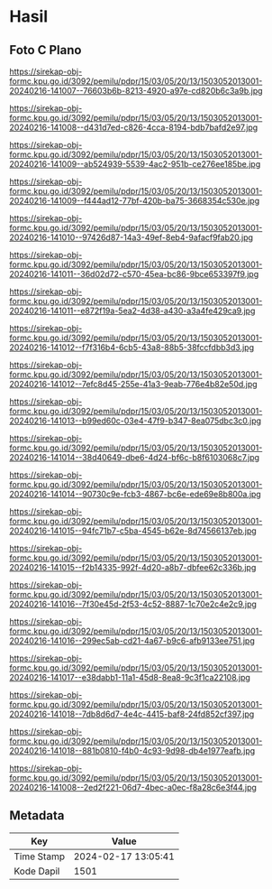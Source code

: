 # Hasil

## Foto C Plano

https://sirekap-obj-formc.kpu.go.id/3092/pemilu/pdpr/15/03/05/20/13/1503052013001-20240216-141007--76603b6b-8213-4920-a97e-cd820b6c3a9b.jpg

https://sirekap-obj-formc.kpu.go.id/3092/pemilu/pdpr/15/03/05/20/13/1503052013001-20240216-141008--d431d7ed-c826-4cca-8194-bdb7bafd2e97.jpg

https://sirekap-obj-formc.kpu.go.id/3092/pemilu/pdpr/15/03/05/20/13/1503052013001-20240216-141009--ab524939-5539-4ac2-951b-ce276ee185be.jpg

https://sirekap-obj-formc.kpu.go.id/3092/pemilu/pdpr/15/03/05/20/13/1503052013001-20240216-141009--f444ad12-77bf-420b-ba75-3668354c530e.jpg

https://sirekap-obj-formc.kpu.go.id/3092/pemilu/pdpr/15/03/05/20/13/1503052013001-20240216-141010--97426d87-14a3-49ef-8eb4-9afacf9fab20.jpg

https://sirekap-obj-formc.kpu.go.id/3092/pemilu/pdpr/15/03/05/20/13/1503052013001-20240216-141011--36d02d72-c570-45ea-bc86-9bce653397f9.jpg

https://sirekap-obj-formc.kpu.go.id/3092/pemilu/pdpr/15/03/05/20/13/1503052013001-20240216-141011--e872f19a-5ea2-4d38-a430-a3a4fe429ca9.jpg

https://sirekap-obj-formc.kpu.go.id/3092/pemilu/pdpr/15/03/05/20/13/1503052013001-20240216-141012--f7f316b4-6cb5-43a8-88b5-38fccfdbb3d3.jpg

https://sirekap-obj-formc.kpu.go.id/3092/pemilu/pdpr/15/03/05/20/13/1503052013001-20240216-141012--7efc8d45-255e-41a3-9eab-776e4b82e50d.jpg

https://sirekap-obj-formc.kpu.go.id/3092/pemilu/pdpr/15/03/05/20/13/1503052013001-20240216-141013--b99ed60c-03e4-47f9-b347-8ea075dbc3c0.jpg

https://sirekap-obj-formc.kpu.go.id/3092/pemilu/pdpr/15/03/05/20/13/1503052013001-20240216-141014--38d40649-dbe6-4d24-bf6c-b8f6103068c7.jpg

https://sirekap-obj-formc.kpu.go.id/3092/pemilu/pdpr/15/03/05/20/13/1503052013001-20240216-141014--90730c9e-fcb3-4867-bc6e-ede69e8b800a.jpg

https://sirekap-obj-formc.kpu.go.id/3092/pemilu/pdpr/15/03/05/20/13/1503052013001-20240216-141015--94fc71b7-c5ba-4545-b62e-8d74566137eb.jpg

https://sirekap-obj-formc.kpu.go.id/3092/pemilu/pdpr/15/03/05/20/13/1503052013001-20240216-141015--f2b14335-992f-4d20-a8b7-dbfee62c336b.jpg

https://sirekap-obj-formc.kpu.go.id/3092/pemilu/pdpr/15/03/05/20/13/1503052013001-20240216-141016--7f30e45d-2f53-4c52-8887-1c70e2c4e2c9.jpg

https://sirekap-obj-formc.kpu.go.id/3092/pemilu/pdpr/15/03/05/20/13/1503052013001-20240216-141016--299ec5ab-cd21-4a67-b9c6-afb9133ee751.jpg

https://sirekap-obj-formc.kpu.go.id/3092/pemilu/pdpr/15/03/05/20/13/1503052013001-20240216-141017--e38dabb1-11a1-45d8-8ea8-9c3f1ca22108.jpg

https://sirekap-obj-formc.kpu.go.id/3092/pemilu/pdpr/15/03/05/20/13/1503052013001-20240216-141018--7db8d6d7-4e4c-4415-baf8-24fd852cf397.jpg

https://sirekap-obj-formc.kpu.go.id/3092/pemilu/pdpr/15/03/05/20/13/1503052013001-20240216-141018--881b0810-f4b0-4c93-9d98-db4e1977eafb.jpg

https://sirekap-obj-formc.kpu.go.id/3092/pemilu/pdpr/15/03/05/20/13/1503052013001-20240216-141008--2ed2f221-06d7-4bec-a0ec-f8a28c6e3f44.jpg


## Metadata

| Key        | Value               |
| ---------- | ------------------- |
| Time Stamp | 2024-02-17 13:05:41 |
| Kode Dapil | 1501                |



